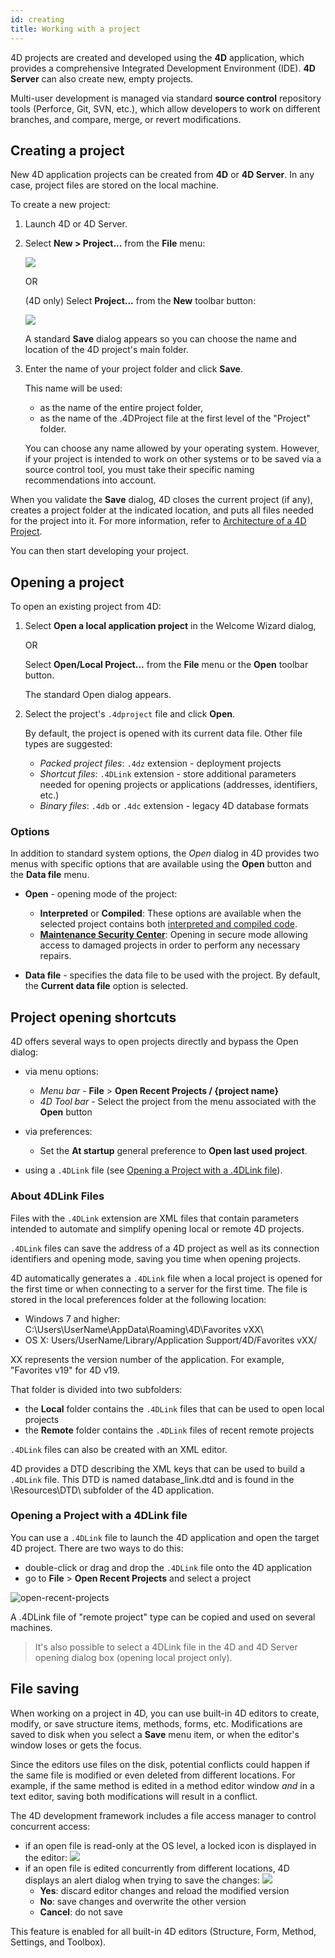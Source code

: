 ```yaml
---
id: creating
title: Working with a project
---
```


4D projects are created and developed using the **4D** application, which provides a comprehensive Integrated Development Environment (IDE). **4D Server** can also create new, empty projects. 

Multi-user development is managed via standard **source control** repository tools (Perforce, Git, SVN, etc.), which allow developers to work on different branches, and compare, merge, or revert modifications. 


## Creating a project

New 4D application projects can be created from **4D** or **4D Server**. In any case, project files are stored on the local machine. 

To create a new project:

1. Launch 4D or 4D Server.
2. Select **New > Project...** from the **File** menu: <p>![](assets/en/getStart/projectCreate1.png)<p>OR<p>(4D only) Select **Project...** from the **New** toolbar button:<p>![](assets/en/getStart/projectCreate2.png)<p>A standard **Save** dialog appears so you can choose the name and location of the 4D project's main folder.

3. Enter the name of your project folder and click **Save**.<p>
This name will be used:
	- as the name of the entire project folder,
	- as the name of the .4DProject file at the first level of the "Project" folder. 

	You can choose any name allowed by your operating system. However, if your project is intended to work on other systems or to be saved via a source control tool, you must take their specific naming recommendations into account.

When you validate the **Save** dialog, 4D closes the current project (if any), creates a project folder at the indicated location, and puts all files needed for the project into it. For more information, refer to [Architecture of a 4D Project](Project/architecture.md).

You can then start developing your project. 

## Opening a project

To open an existing project from 4D:

1. Select **Open a local application project** in the Welcome Wizard dialog, <p>OR<p>
Select **Open/Local Project...** from the **File** menu or the **Open** toolbar button.<p> 
The standard Open dialog appears. 

2. Select the project's `.4dproject` file and click **Open**.<p>
By default, the project is opened with its current data file. Other file types are suggested:

	- *Packed project files*: `.4dz` extension 	- deployment projects
	- *Shortcut files*: `.4DLink` extension - store additional parameters needed for opening projects or applications (addresses, identifiers, etc.)
	- *Binary files*: `.4db` or `.4dc` extension - legacy 4D database formats

### Options

In addition to standard system options, the *Open* dialog in 4D provides two menus with specific options that are available using the **Open** button and the **Data file** menu.

- **Open** - opening mode of the project:
	- **Interpreted** or **Compiled**: These options are available when the selected project contains both [interpreted and compiled code](Concepts/interpreted.md). 
	- **[Maintenance Security Center](MSC/overview.md)**: Opening in secure mode allowing access to damaged projects in order to perform any necessary repairs. 
	
- **Data file** - specifies the data file to be used with the project. By default, the **Current data file** option is selected. 

## Project opening shortcuts 

4D offers several ways to open projects directly and bypass the Open dialog:

- via menu options:
	-	*Menu bar* - **File** > **Open Recent Projects / {project name}** 
	-	*4D Tool bar* -  Select the project from the menu associated with the **Open** button 

- via preferences:
	-	Set the **At startup** general preference to **Open last used project**. 

- using a `.4DLink` file (see [Opening a Project with a .4DLink file](#opening-a-project-with-a-4dlink-file)).

### About 4DLink Files

Files with the `.4DLink` extension are XML files that contain parameters intended to automate and simplify opening local or remote 4D projects.

`.4DLink` files can save the address of a 4D project as well as its connection identifiers and opening mode, saving you time when opening projects.

4D automatically generates a `.4DLink` file when a local project is opened for the first time or when connecting to a server for the first time. The file is stored in the local preferences folder at the following location:

- Windows 7 and higher: C:\Users\UserName\AppData\Roaming\4D\Favorites vXX\
- OS X: Users/UserName/Library/Application Support/4D/Favorites vXX/

XX represents the version number of the application. For example, "Favorites v19" for 4D v19.

That folder is divided into two subfolders: 
- the **Local** folder contains the `.4DLink` files that can be used to open local projects
- the **Remote** folder contains the `.4DLink` files of recent remote projects

`.4DLink` files can also be created with an XML editor. 

4D provides a DTD describing the XML keys that can be used to build a `.4DLink` file. This DTD is named database_link.dtd and is found in the \Resources\DTD\ subfolder of the 4D application.

### Opening a Project with a 4DLink file

You can use a `.4DLink` file to launch the 4D application and open the target 4D project. There are two ways to do this:

- double-click or drag and drop the `.4DLink` file onto the 4D application
- go to **File** > **Open Recent Projects** and select a project

![open-recent-projects](assets/en/Project/4DLinkfiles.png)

A .4DLink file of "remote project" type can be copied and used on several machines.

>It's also possible to select a 4DLink file in the 4D and 4D Server opening dialog box (opening local project only).
	

## File saving

When working on a project in 4D, you can use built-in 4D editors to create, modify, or save structure items, methods, forms, etc. Modifications are saved to disk when you select a **Save** menu item, or when the editor's window loses or gets the focus. 

Since the editors use files on the disk, potential conflicts could happen if the same file is modified or even deleted from different locations. For example, if the same method is edited in a method editor window *and* in a text editor, saving both modifications will result in a conflict.

The 4D development framework includes a file access manager to control concurrent access:

- if an open file is read-only at the OS level, a locked icon is displayed in the editor: 
![](assets/en/Project/lockicon.png)
- if an open file is edited concurrently from different locations, 4D displays an alert dialog when trying to save the changes:
![](assets/en/Project/projectReload.png)  
	- **Yes**: discard editor changes and reload the modified version
	- **No**: save changes and overwrite the other version
	- **Cancel**: do not save

This feature is enabled for all built-in 4D editors (Structure, Form, Method, Settings, and Toolbox).